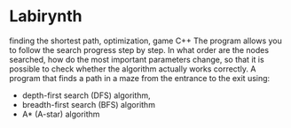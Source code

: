 # Labirynth
finding the shortest path, optimization, game
C++
The program allows you to follow the search progress step by step. In what order are the nodes searched, how do the most important parameters change, so that it is possible to check whether the algorithm actually works correctly.
A program that finds a path in a maze from the entrance to the exit using:
* depth-first search (DFS) algorithm,
* breadth-first search (BFS) algorithm 
* A* (A-star) algorithm

